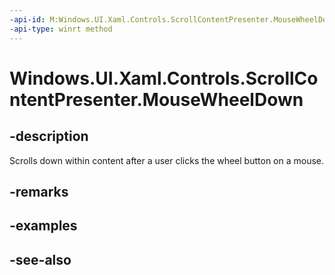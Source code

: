 ```yaml
---
-api-id: M:Windows.UI.Xaml.Controls.ScrollContentPresenter.MouseWheelDown
-api-type: winrt method
---
```


<!-- Method syntax
public void MouseWheelDown()
-->

# Windows.UI.Xaml.Controls.ScrollContentPresenter.MouseWheelDown

## -description
Scrolls down within content after a user clicks the wheel button on a mouse.



## -remarks

## -examples

## -see-also
